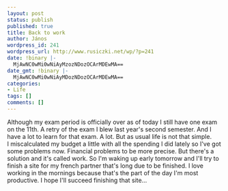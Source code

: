 ```yaml
---
layout: post
status: publish
published: true
title: Back to work
author: János
wordpress_id: 241
wordpress_url: http://www.rusiczki.net/wp/?p=241
date: !binary |-
  MjAwNC0wMi0wNiAyMzozNDozOCArMDEwMA==
date_gmt: !binary |-
  MjAwNC0wMi0wNiAyMDozNDozOCArMDEwMA==
categories:
- Life
tags: []
comments: []
---
```

<p>Although my exam period is officially over as of today I still have one exam on the 11th. A retry of the exam I blew last year's second semester. And I have a lot to learn for that exam. A lot. But as usual life is not that simple.<br />
I miscalculated my budget a little with all the spending I did lately so I've got some problems now. Financial problems to be more precise. But there's a solution and it's called work. So I'm waking up early tomorrow and I'll try to finish a site for my french partner that's long due to be finished. I love working in the mornings because that's the part of the day I'm most productive. I hope I'll succeed finishing that site...</p>
